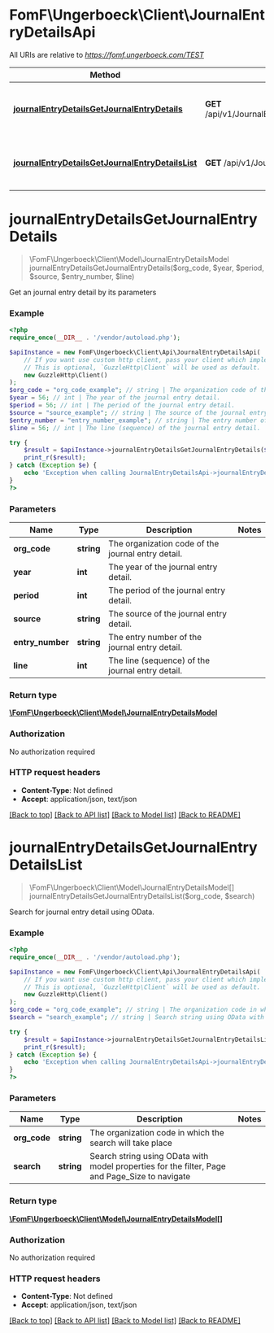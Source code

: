 # FomF\Ungerboeck\Client\JournalEntryDetailsApi

All URIs are relative to *https://fomf.ungerboeck.com/TEST*

Method | HTTP request | Description
------------- | ------------- | -------------
[**journalEntryDetailsGetJournalEntryDetails**](JournalEntryDetailsApi.md#journalEntryDetailsGetJournalEntryDetails) | **GET** /api/v1/JournalEntryDetails/{OrgCode}/{Year}/{Period}/{Source}/{EntryNumber}/{Line} | Get an journal entry detail by its parameters
[**journalEntryDetailsGetJournalEntryDetailsList**](JournalEntryDetailsApi.md#journalEntryDetailsGetJournalEntryDetailsList) | **GET** /api/v1/JournalEntryDetails/{OrgCode} | Search for journal entry detail using OData.


# **journalEntryDetailsGetJournalEntryDetails**
> \FomF\Ungerboeck\Client\Model\JournalEntryDetailsModel journalEntryDetailsGetJournalEntryDetails($org_code, $year, $period, $source, $entry_number, $line)

Get an journal entry detail by its parameters

### Example
```php
<?php
require_once(__DIR__ . '/vendor/autoload.php');

$apiInstance = new FomF\Ungerboeck\Client\Api\JournalEntryDetailsApi(
    // If you want use custom http client, pass your client which implements `GuzzleHttp\ClientInterface`.
    // This is optional, `GuzzleHttp\Client` will be used as default.
    new GuzzleHttp\Client()
);
$org_code = "org_code_example"; // string | The organization code of the journal entry detail.
$year = 56; // int | The year of the journal entry detail.
$period = 56; // int | The period of the journal entry detail.
$source = "source_example"; // string | The source of the journal entry detail.
$entry_number = "entry_number_example"; // string | The entry number of the journal entry detail.
$line = 56; // int | The line (sequence) of the journal entry detail.

try {
    $result = $apiInstance->journalEntryDetailsGetJournalEntryDetails($org_code, $year, $period, $source, $entry_number, $line);
    print_r($result);
} catch (Exception $e) {
    echo 'Exception when calling JournalEntryDetailsApi->journalEntryDetailsGetJournalEntryDetails: ', $e->getMessage(), PHP_EOL;
}
?>
```

### Parameters

Name | Type | Description  | Notes
------------- | ------------- | ------------- | -------------
 **org_code** | **string**| The organization code of the journal entry detail. |
 **year** | **int**| The year of the journal entry detail. |
 **period** | **int**| The period of the journal entry detail. |
 **source** | **string**| The source of the journal entry detail. |
 **entry_number** | **string**| The entry number of the journal entry detail. |
 **line** | **int**| The line (sequence) of the journal entry detail. |

### Return type

[**\FomF\Ungerboeck\Client\Model\JournalEntryDetailsModel**](../Model/JournalEntryDetailsModel.md)

### Authorization

No authorization required

### HTTP request headers

 - **Content-Type**: Not defined
 - **Accept**: application/json, text/json

[[Back to top]](#) [[Back to API list]](../../README.md#documentation-for-api-endpoints) [[Back to Model list]](../../README.md#documentation-for-models) [[Back to README]](../../README.md)

# **journalEntryDetailsGetJournalEntryDetailsList**
> \FomF\Ungerboeck\Client\Model\JournalEntryDetailsModel[] journalEntryDetailsGetJournalEntryDetailsList($org_code, $search)

Search for journal entry detail using OData.

### Example
```php
<?php
require_once(__DIR__ . '/vendor/autoload.php');

$apiInstance = new FomF\Ungerboeck\Client\Api\JournalEntryDetailsApi(
    // If you want use custom http client, pass your client which implements `GuzzleHttp\ClientInterface`.
    // This is optional, `GuzzleHttp\Client` will be used as default.
    new GuzzleHttp\Client()
);
$org_code = "org_code_example"; // string | The organization code in which the search will take place
$search = "search_example"; // string | Search string using OData with model properties for the filter, Page and Page_Size to navigate

try {
    $result = $apiInstance->journalEntryDetailsGetJournalEntryDetailsList($org_code, $search);
    print_r($result);
} catch (Exception $e) {
    echo 'Exception when calling JournalEntryDetailsApi->journalEntryDetailsGetJournalEntryDetailsList: ', $e->getMessage(), PHP_EOL;
}
?>
```

### Parameters

Name | Type | Description  | Notes
------------- | ------------- | ------------- | -------------
 **org_code** | **string**| The organization code in which the search will take place |
 **search** | **string**| Search string using OData with model properties for the filter, Page and Page_Size to navigate |

### Return type

[**\FomF\Ungerboeck\Client\Model\JournalEntryDetailsModel[]**](../Model/JournalEntryDetailsModel.md)

### Authorization

No authorization required

### HTTP request headers

 - **Content-Type**: Not defined
 - **Accept**: application/json, text/json

[[Back to top]](#) [[Back to API list]](../../README.md#documentation-for-api-endpoints) [[Back to Model list]](../../README.md#documentation-for-models) [[Back to README]](../../README.md)


